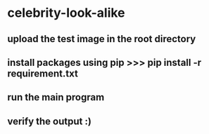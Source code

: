 # celebrity-look-alike

##  upload the test image in the root directory 
##  install packages using pip >>> pip install -r requirement.txt
## run the main program 
## verify the output :)
